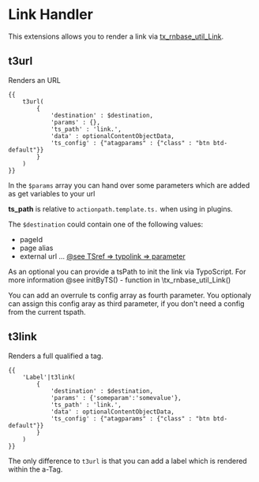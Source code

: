 
# Link Handler

This extensions allows you to render a link via [tx_rnbase_util_Link](https://github.com/digedag/rn_base/blob/master/util/class.tx_rnbase_util_Link.php).

## t3url

Renders an URL

```twig
{{
    t3url(
        {
            'destination' : $destination,
            'params' : {},
            'ts_path' : 'link.',
            'data' : optionalContentObjectData,
            'ts_config' : {"atagparams" : {"class" : "btn btd-default"}}
        }
    )
}}
```

In the `$params` array you can  hand over some parameters which are added as get variables to your url

**ts_path** is relative to `actionpath.template.ts.` when using in plugins.

The `$destination` could contain one of the following values:
* pageId
* page alias
* external url ...
[@see TSref => typolink => parameter](https://docs.typo3.org/typo3cms/TyposcriptReference/Functions/Typolink/Index.html)


As an optional you can provide a tsPath to init the link via TypoScript. For more information @see initByTS() - function in \tx_rnbase_util_Link()

You can add an overrule ts config array as fourth parameter.
You optionaly can assign this config aray as third parameter, if you don't need a config from the current tspath. 

## t3link

Renders a full qualified a tag.

```twig
{{
    'Label'|t3link(
        {
            'destination' : $destination,
            'params' : {'someparam':'somevalue'},
            'ts_path' : 'link.',
            'data' : optionalContentObjectData,
            'ts_config' : {"atagparams" : {"class" : "btn btd-default"}}
        }
    )
}}
```

The only difference to `t3url` is that you can add a label which is rendered within the a-Tag.

